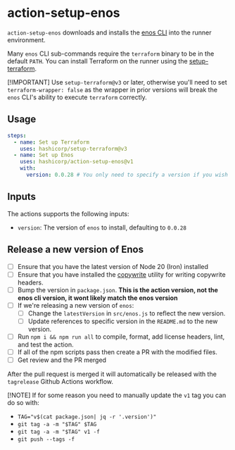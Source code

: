 # action-setup-enos

`action-setup-enos` downloads and installs the [enos CLI](https://github.com/hashicorp/enos) into
the runner environment.

Many `enos` CLI sub-commands require the `terraform` binary to be in the default `PATH`. You can
install Terraform on the runner using the [setup-terraform](https://github.com/hashicorp/setup-terraform).

[!IMPORTANT]
Use `setup-terraform@v3` or later, otherwise you'll need to set `terraform-wrapper: false` as
the wrapper in prior versions will break the `enos` CLI's ability to execute `terraform` correctly.

## Usage

```yaml
steps:
  - name: Set up Terraform
    uses: hashicorp/setup-terraform@v3
  - name: Set up Enos
    uses: hashicorp/action-setup-enos@v1
    with:
      version: 0.0.28 # You only need to specify a version if you wish to override the default version
```

## Inputs

The actions supports the following inputs:

- `version`: The version of `enos` to install, defaulting to `0.0.28`

## Release a new version of Enos

- [ ] Ensure that you have the latest version of Node 20 (Iron) installed
- [ ] Ensure that you have installed the [copywrite](https://github.com/hashicorp/copywrite) utility
      for writing copywrite headers.
- [ ] Bump the version in `package.json`. **This is the action version, not the enos cli version, it wont likely match the enos version**
- [ ] If we're releasing a new version of `enos`:
  - [ ] Change the `latestVersion` in `src/enos.js` to reflect the new version.
  - [ ] Update references to specific version in the `README.md` to the new version.
- [ ] Run `npm i && npm run all` to compile, format, add license headers, lint, and test the action.
- [ ] If all of the npm scripts pass then create a PR with the modified files.
- [ ] Get review and the PR merged

After the pull request is merged it will automatically be released with the `tagrelease` Github Actions workflow.

[!NOTE]
If for some reason you need to manually update the `v1` tag you can do so with:

- `TAG="v$(cat package.json| jq -r '.version')"`
- `git tag -a -m "$TAG" $TAG`
- `git tag -a -m "$TAG" v1 -f`
- `git push --tags -f`
